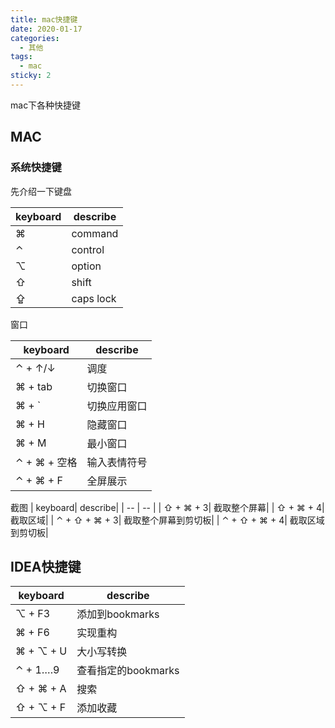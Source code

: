 ```yaml
---
title: mac快捷键
date: 2020-01-17
categories:
  - 其他
tags:
  - mac
sticky: 2
---
```


mac下各种快捷键
<!-- more -->

## MAC
### 系统快捷键
先介绍一下键盘


| keyboard| describe|
| -- | -- |
| ⌘| command| 
| ⌃| control|
| ⌥| option|
| ⇧| shift |
| ⇪| caps lock|
    
   
窗口
   
| keyboard| describe|
| -- | -- |
| ⌃ + ↑/↓ |  调度 |
| ⌘ + tab | 切换窗口 |
| ⌘ + `   | 切换应用窗口 |
| ⌘ + H   |  隐藏窗口|
| ⌘ + M|最小窗口 | 
| ⌃ + ⌘ + 空格| 输入表情符号| 
| ⌃ + ⌘ + F| 全屏展示| 
 		
截图
| keyboard| describe|
| -- | -- |
| ⇧ + ⌘ + 3| 截取整个屏幕|
| ⇧ + ⌘ + 4| 截取区域|
| ⌃ + ⇧ + ⌘ + 3| 截取整个屏幕到剪切板|
| ⌃ + ⇧ + ⌘ + 4| 截取区域到剪切板|



## IDEA快捷键
| keyboard| describe|
| -- | -- |
| ⌥ + F3| 添加到bookmarks|
| ⌘ + F6| 实现重构|
| ⌘ + ⌥ + U| 大小写转换|
| ⌃ + 1….9| 查看指定的bookmarks|
| ⇧ + ⌘ + A| 搜索|
| ⇧ + ⌥ + F| 添加收藏|
 		
 		
 		
		
 	
		